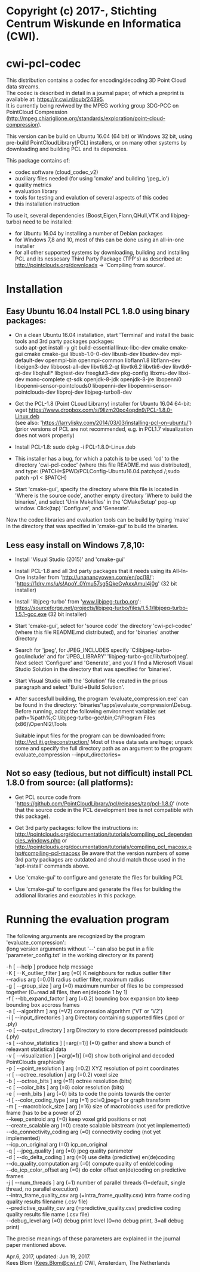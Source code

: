 # Copyright (c) 2017-, Stichting Centrum Wiskunde en Informatica (CWI).

cwi-pcl-codec
=============

This distribution contains a codec for encoding/decoding 3D Point Cloud data streams.   
The codec is described in detail in a journal paper, of which a preprint is available at: https://ir.cwi.nl/pub/24395.   
It is currently being reviwed by the MPEG working group 3DG-PCC on PointCloud Compression
(http://mpeg.chiariglione.org/standards/exploration/point-cloud-compression).

This version can be build on  Ubuntu 16.04 (64 bit) or Windows 32 bit, using pre-build PointCloudLibrary(PCL)
installers, or on many other systems by downloading and building PCL and its depencies.

This package contains of:

* codec software (cloud_codec_v2)
* auxiliary files needed (for using 'cmake'  and building 'jpeg_io')
* quality metrics
* evaluation library
* tools for testing and evalution of several aspects of this codec
* this installation instruction

To use it, several dependencies (Boost,Eigen,Flann,QHull,VTK and libjpeg-turbo) need to be installed:  

* for Ubuntu 16.04 by installing a number of Debian packages
* for Windows 7,8 and 10, most of this can be done using an all-in-one installer
* for all other supported systems by downloading, building and installing PCL 
  and its nessesary Third Party Package (TPP's) as described at:
  http://pointclouds.org/downloads -> 'Compiling from source'.

Installation
============

Easy Ubuntu 16.04 Install PCL 1.8.0 using binary packages:
----------------------------------------------------------

* On a clean Ubuntu 16.04 installation, start 'Terminal' and install the basic tools and 3rd party packages packages:  
   sudo apt-get install -y git build-essential linux-libc-dev cmake cmake-gui cmake cmake-gui libusb-1.0-0-dev libusb-dev libudev-dev mpi-default-dev openmpi-bin openmpi-common libflann1.8 libflann-dev libeigen3-dev libboost-all-dev libvtk6.2-qt libvtk6.2 libvtk6-dev libvtk6-qt-dev libqhull* libgtest-dev freeglut3-dev pkg-config libxmu-dev libxi-dev mono-complete qt-sdk openjdk-8-jdk openjdk-8-jre libopenni0 libopenni-sensor-pointclouds0  libopenni-dev libopenni-sensor-pointclouds-dev libproj-dev libjpeg-turbo8-dev
   
* Get the PCL-1.8 (Point CLoud Librarry) installer for Ubuntu 16.04 64-bit:  
wget https://www.dropbox.com/s/9llzm20pc4opdn9/PCL-1.8.0-Linux.deb   
(see also: 'https://larrylisky.com/2014/03/03/installing-pcl-on-ubuntu/')   
(prior versions of PCL are not recommended, e.g. in PCL1.7 visualization does not work properly)

* Install PCL-1.8:
  sudo dpkg -i PCL-1.8.0-Linux.deb

* This installer has a bug, for which a patch is to be used: 'cd' to the directory 'cwi-pcl-codec'
  (where this file README.md was distributed), and type:
  (PATCH=$PWD/PCLConfig-Ubuntu16.04.patch;cd /;sudo patch -p1 < $PATCH)
  
* Start 'cmake-gui', specify the directory where this file is located in 'Where is the source code',
  another empty directory 'Where to build the binaries', and select 'Unix Makefiles' in the 'CMakeSetup'
  pop-up window. Click(tap) 'Configure', and 'Generate'.

Now the codec libraries and evaluation tools can be build by typing 'make' in the directory
that was specified in 'cmake-gui' to build the binaries.

Less easy install on Windows 7,8,10:
------------------------------------

* Install 'Visual Studio (2015)' and 'cmake-gui'

* Install PCL-1.8 and all 3rd party packages that it needs using its
   All-In-One Installer from 'http://unanancyowen.com/en/pcl18/':
  'https://1drv.ms/u/s!ApoY_0Ymu57sg5QkeGyAxxAmuI4j0g' (32 bit installer)

* Install 'libjpeg-turbo' from 'www.libjpeg-turbo.org':
  https://sourceforge.net/projects/libjpeg-turbo/files/1.5.1/libjpeg-turbo-1.5.1-gcc.exe
  (32 bit installer)

* Start 'cmake-gui', select for 'source code' the directory 'cwi-pcl-codec' (where this file README.md
  distributed), and for 'binaries' another directory

* Search for 'jpeg', for JPEG_INCLUDES specify 'C:libjpeg-turbo-gcc/include' and for 'JPEG_LIBRARY'
  'libjpeg-turbo-gcc/lib/turbojpeg'.
  Next select 'Configure' and 'Generate', and you'll find a Microsoft Visual Studio Solution
  in the directory that was specified for 'binaries'.
 
* Start Visual Studio with the 'Solution' file created in the prious paragraph and select 'Build->Build Solution'.

* After succesfull building, the program 'evaluate_compression.exe' can be found in the directory:
 'binaries'\apps\evaluate_compression\Debug.
  Before running, adapt the following environment variable:
  set path=%path%;C:\libjpeg-turbo-gcc\bin;C:\Program Files (x86)\OpenNI2\Tools 
 
  Suitable input files for the program can be downloaded from: http://vcl.iti.gr/reconstruction/
  Most of these data sets are huge; unpack some and specify the full directory path as an argument
  to the program:
  evaluate_compression --input_directories=<full path to directory with datafiles>


Not so easy (tedious, but not difficult) install PCL 1.8.0 from source: (all platforms):
-------------------------------------------------------------------------------

* Get PCL source code from 'https://github.com/PointCloudLibrary/pcl/releases/tag/pcl-1.8.0'
  (note that the source code in the PCL development tree is not compatible with this package).

* Get 3rd party packages:
  follow the instructions in: http://pointclouds.org/documentation/tutorials/compiling_pcl_dependencies_windows.php
  or http://pointclouds.org/documentation/tutorials/compiling_pcl_macosx.php#compiling-pcl-macosx
  Be aware that the version numbers of some 3rd party packages are outdated and should match those used in the
  'apt-install' commands above.

* Use 'cmake-gui' to configure and generate the files for building PCL

* Use 'cmake-gui' to configure and generate the files for building the addional libraries and excutables in this package.

Running the evaluation program
==============================

The following arguments are recognized by the program 'evaluate_compression':  
(long version arguments without '--' can also be put in a file 'parameter_config.txt' in the working directory or its parent)

  -h [ --help ]                         produce help message  
  -K [ --K_outlier_filter ] arg (=0)    K neighbours for radius outlier filter   
  --radius arg (=0.01)                  radius outlier filter, maximum radius  
  -g [ --group_size ] arg (=0)          maximum number of files to be compressed together (0=read all files, then en(de)code 1 by 1)  
  -f [ --bb_expand_factor ] arg (=0.2)  bounding box expansion bto keep bounding box accross frames  
  -a [ --algorithm ] arg (=V2)          compression algorithm ('V1' or 'V2')  
  -i [ --input_directories ] arg        Directory containing supported files (.pcd or .ply)  
  -o [ --output_directory ] arg         Directory to store decompressed pointclouds (.ply)  
  -s [ --show_statistics ] [=arg(=1)] (=0) gather and show a bunch of releavant statistical data  
  -v [ --visualization ] [=arg(=1)] (=0) show both original and decoded PointClouds graphically  
  -p [ --point_resolution ] arg (=0.2)  XYZ resolution of point coordinates  
  -r [ --octree_resolution ] arg (=0.2) voxel size  
  -b [ --octree_bits ] arg (=11)        octree resolution (bits)  
  -c [ --color_bits ] arg (=8)          color resolution (bits)  
  -e [ --enh_bits ] arg (=0)            bits to code the points towards the center  
  -t [ --color_coding_type ] arg (=1)   pcl=0,jpeg=1 or graph transform  
  -m [ --macroblock_size ] arg (=16)    size of macroblocks used for predictive frame (has to be a power of 2)  
  --keep_centroid  arg (=0)             keep voxel grid positions or not  
  --create_scalable arg (=0)            create scalable bitstream (not yet implemented)  
  --do_connectivity_coding arg (=0)     connectivity coding (not yet implemented)  
  --icp_on_original arg (=0)            icp_on_original  
  -q [ --jpeg_quality ] arg (=0)        jpeg quality parameter  
  -d [ --do_delta_coding ] arg (=0)     use delta (predictive) en(de)coding  
  --do_quality_computation arg (=0)     compute quality of en(de)coding  
  --do_icp_color_offset arg (=0)        do color offset en(de)coding on predictive frames  
  -j [ --num_threads ] arg (=1)         number of parallel threads (1=default, single  thread, no parallel execution)  
  --intra_frame_quality_csv arg (=intra_frame_quality.csv) intra frame coding quality results filename (.csv file)  
  --predictive_quality_csv arg (=predictive_quality.csv) predictive coding quality results file name (.csv file)  
  --debug_level arg (=0)                debug print level (0=no debug print, 3=all debug print)  

The precise meanings of these parameters are explained in the journal paper mentioned above.

Apr.6, 2017, updated: Jun 19, 2017.   
Kees Blom (Kees.Blom@cwi.nl) CWI, Amsterdam, The Netherlands


